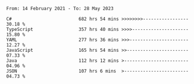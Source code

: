 <!-- [![Top Langs](https://github-readme-stats.vercel.app/api/top-langs/?username=thititongumpun&layout=compact&langs_count=7&theme=prussian)](https://github.com/thititongumpun)
[![Anurag's GitHub stats](https://github-readme-stats.vercel.app/api?username=thititongumpun&hide=stars&show_icons=true&theme=prussian)](https://github.com/thititongumpun) -->

<!--START_SECTION:waka-->

```text
From: 14 February 2021 - To: 28 May 2023

C#                         682 hrs 54 mins >>>>>>>>-----------------   30.18 %
TypeScript                 357 hrs 40 mins >>>>---------------------   15.80 %
YAML                       277 hrs 36 mins >>>----------------------   12.27 %
JavaScript                 165 hrs 54 mins >>-----------------------   07.33 %
Java                       112 hrs 12 mins >------------------------   04.96 %
JSON                       107 hrs 6 mins  >------------------------   04.73 %
```

<!--END_SECTION:waka-->
